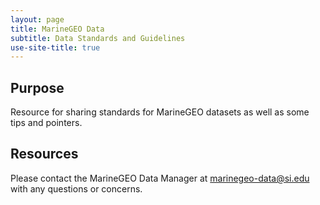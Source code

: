 ```yaml
---
layout: page
title: MarineGEO Data
subtitle: Data Standards and Guidelines
use-site-title: true
---
```


## Purpose

Resource for sharing standards for MarineGEO datasets as well as some tips and pointers.

## Resources

Please contact the MarineGEO Data Manager at <marinegeo-data@si.edu> with any questions or concerns.
